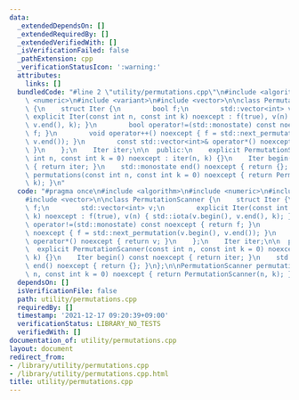 ```yaml
---
data:
  _extendedDependsOn: []
  _extendedRequiredBy: []
  _extendedVerifiedWith: []
  _isVerificationFailed: false
  _pathExtension: cpp
  _verificationStatusIcon: ':warning:'
  attributes:
    links: []
  bundledCode: "#line 2 \"utility/permutations.cpp\"\n#include <algorithm>\n#include\
    \ <numeric>\n#include <variant>\n#include <vector>\n\nclass PermutationScanner\
    \ {\n    struct Iter {\n        bool f;\n        std::vector<int> v;\n       \
    \ explicit Iter(const int n, const int k) noexcept : f(true), v(n) { std::iota(v.begin(),\
    \ v.end(), k); }\n        bool operator!=(std::monostate) const noexcept { return\
    \ f; }\n        void operator++() noexcept { f = std::next_permutation(v.begin(),\
    \ v.end()); }\n        const std::vector<int>& operator*() noexcept { return v;\
    \ }\n    };\n    Iter iter;\n\n  public:\n    explicit PermutationScanner(const\
    \ int n, const int k = 0) noexcept : iter(n, k) {}\n    Iter begin() const noexcept\
    \ { return iter; }\n    std::monostate end() noexcept { return {}; }\n};\n\nPermutationScanner\
    \ permutations(const int n, const int k = 0) noexcept { return PermutationScanner(n,\
    \ k); }\n"
  code: "#pragma once\n#include <algorithm>\n#include <numeric>\n#include <variant>\n\
    #include <vector>\n\nclass PermutationScanner {\n    struct Iter {\n        bool\
    \ f;\n        std::vector<int> v;\n        explicit Iter(const int n, const int\
    \ k) noexcept : f(true), v(n) { std::iota(v.begin(), v.end(), k); }\n        bool\
    \ operator!=(std::monostate) const noexcept { return f; }\n        void operator++()\
    \ noexcept { f = std::next_permutation(v.begin(), v.end()); }\n        const std::vector<int>&\
    \ operator*() noexcept { return v; }\n    };\n    Iter iter;\n\n  public:\n  \
    \  explicit PermutationScanner(const int n, const int k = 0) noexcept : iter(n,\
    \ k) {}\n    Iter begin() const noexcept { return iter; }\n    std::monostate\
    \ end() noexcept { return {}; }\n};\n\nPermutationScanner permutations(const int\
    \ n, const int k = 0) noexcept { return PermutationScanner(n, k); }\n"
  dependsOn: []
  isVerificationFile: false
  path: utility/permutations.cpp
  requiredBy: []
  timestamp: '2021-12-17 09:20:39+09:00'
  verificationStatus: LIBRARY_NO_TESTS
  verifiedWith: []
documentation_of: utility/permutations.cpp
layout: document
redirect_from:
- /library/utility/permutations.cpp
- /library/utility/permutations.cpp.html
title: utility/permutations.cpp
---
```

